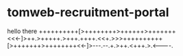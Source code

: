 # tomweb-recruitment-portal
hello there
++++++++++[>++++++++>++++++>+++++++<<<-]>++.>+++++.>+++.++++.<<+.>>>++++++++++[>+++++++>++++++++<<-]>---.--.+.>++.<+++.>.<----.
